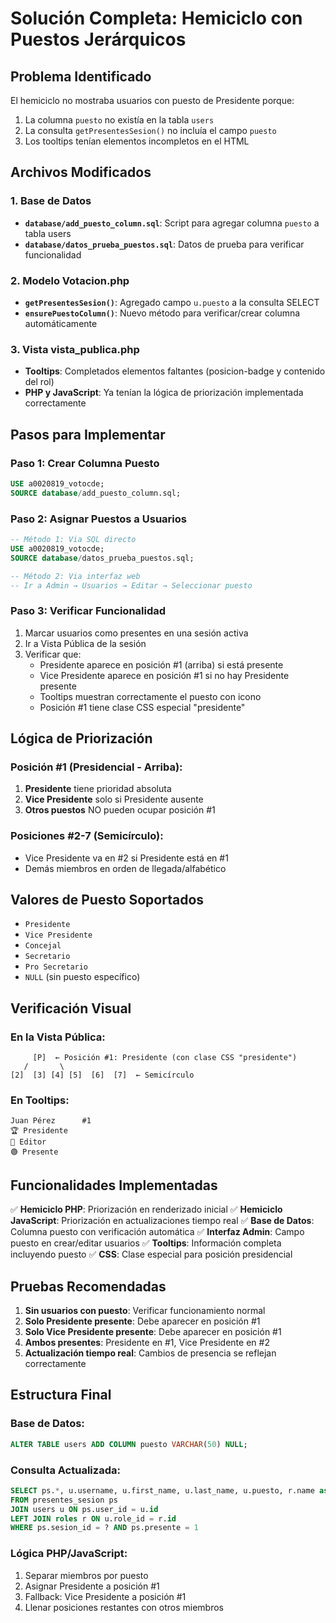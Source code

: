 # Solución Completa: Hemiciclo con Puestos Jerárquicos

## Problema Identificado
El hemiciclo no mostraba usuarios con puesto de Presidente porque:
1. La columna `puesto` no existía en la tabla `users`
2. La consulta `getPresentesSesion()` no incluía el campo `puesto`
3. Los tooltips tenían elementos incompletos en el HTML

## Archivos Modificados

### 1. Base de Datos
- **`database/add_puesto_column.sql`**: Script para agregar columna `puesto` a tabla users
- **`database/datos_prueba_puestos.sql`**: Datos de prueba para verificar funcionalidad

### 2. Modelo Votacion.php
- **`getPresentesSesion()`**: Agregado campo `u.puesto` a la consulta SELECT
- **`ensurePuestoColumn()`**: Nuevo método para verificar/crear columna automáticamente

### 3. Vista vista_publica.php
- **Tooltips**: Completados elementos faltantes (posicion-badge y contenido del rol)
- **PHP y JavaScript**: Ya tenían la lógica de priorización implementada correctamente

## Pasos para Implementar

### Paso 1: Crear Columna Puesto
```sql
USE a0020819_votocde;
SOURCE database/add_puesto_column.sql;
```

### Paso 2: Asignar Puestos a Usuarios
```sql
-- Método 1: Via SQL directo
USE a0020819_votocde;
SOURCE database/datos_prueba_puestos.sql;

-- Método 2: Via interfaz web
-- Ir a Admin → Usuarios → Editar → Seleccionar puesto
```

### Paso 3: Verificar Funcionalidad
1. Marcar usuarios como presentes en una sesión activa
2. Ir a Vista Pública de la sesión
3. Verificar que:
   - Presidente aparece en posición #1 (arriba) si está presente
   - Vice Presidente aparece en posición #1 si no hay Presidente presente
   - Tooltips muestran correctamente el puesto con icono
   - Posición #1 tiene clase CSS especial "presidente"

## Lógica de Priorización

### Posición #1 (Presidencial - Arriba):
1. **Presidente** tiene prioridad absoluta
2. **Vice Presidente** solo si Presidente ausente
3. **Otros puestos** NO pueden ocupar posición #1

### Posiciones #2-7 (Semicírculo):
- Vice Presidente va en #2 si Presidente está en #1
- Demás miembros en orden de llegada/alfabético

## Valores de Puesto Soportados
- `Presidente`
- `Vice Presidente`
- `Concejal`
- `Secretario`
- `Pro Secretario`
- `NULL` (sin puesto específico)

## Verificación Visual

### En la Vista Pública:
```
     [P]  ← Posición #1: Presidente (con clase CSS "presidente")
   /       \
[2]  [3] [4] [5]  [6]  [7]  ← Semicírculo
```

### En Tooltips:
```
Juan Pérez      #1
🏆 Presidente
💼 Editor
🟢 Presente
```

## Funcionalidades Implementadas

✅ **Hemiciclo PHP**: Priorización en renderizado inicial
✅ **Hemiciclo JavaScript**: Priorización en actualizaciones tiempo real
✅ **Base de Datos**: Columna puesto con verificación automática
✅ **Interfaz Admin**: Campo puesto en crear/editar usuarios
✅ **Tooltips**: Información completa incluyendo puesto
✅ **CSS**: Clase especial para posición presidencial

## Pruebas Recomendadas

1. **Sin usuarios con puesto**: Verificar funcionamiento normal
2. **Solo Presidente presente**: Debe aparecer en posición #1
3. **Solo Vice Presidente presente**: Debe aparecer en posición #1
4. **Ambos presentes**: Presidente en #1, Vice Presidente en #2
5. **Actualización tiempo real**: Cambios de presencia se reflejan correctamente

## Estructura Final

### Base de Datos:
```sql
ALTER TABLE users ADD COLUMN puesto VARCHAR(50) NULL;
```

### Consulta Actualizada:
```sql
SELECT ps.*, u.username, u.first_name, u.last_name, u.puesto, r.name as role_name
FROM presentes_sesion ps
JOIN users u ON ps.user_id = u.id
LEFT JOIN roles r ON u.role_id = r.id
WHERE ps.sesion_id = ? AND ps.presente = 1
```

### Lógica PHP/JavaScript:
1. Separar miembros por puesto
2. Asignar Presidente a posición #1
3. Fallback: Vice Presidente a posición #1
4. Llenar posiciones restantes con otros miembros